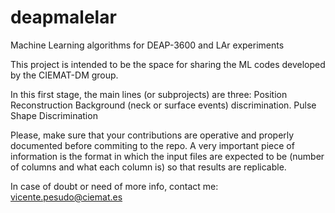 # deapmalelar
Machine Learning algorithms for DEAP-3600 and LAr experiments

This project is intended to be the space for sharing the ML codes developed by the CIEMAT-DM group. 

In this first stage, the main lines (or subprojects) are three: 
  Position Reconstruction
  Background (neck or surface events) discrimination.
  Pulse Shape Discrimination

Please, make sure that your contributions are operative and properly documented before commiting to the repo. 
A very important piece of information is the format in which the input files are expected to be (number of columns and what each column is) so that results are replicable.

In case of doubt or need of more info, contact me:
vicente.pesudo@ciemat.es
